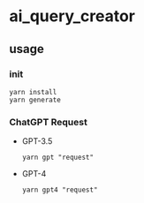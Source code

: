 # ai_query_creator

## usage

### init

  ```
  yarn install
  yarn generate
  ```

### ChatGPT Request

- GPT-3.5
  ```
  yarn gpt "request"
  ```

- GPT-4
  ```
  yarn gpt4 "request"
  ```